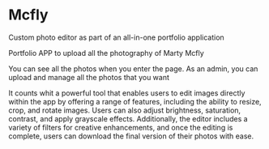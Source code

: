 # Mcfly
Custom photo editor as part of an all-in-one portfolio application

Portfolio APP to upload all the photography of Marty Mcfly

You can see all the photos when you enter the page. As an admin, you can upload and manage all the photos that you want

It counts whit a powerful tool that enables users to edit images directly within the app by offering a range of features, including the ability to resize, crop, and rotate images. Users can also adjust brightness, saturation, contrast, and apply grayscale effects. Additionally, the editor includes a variety of filters for creative enhancements, and once the editing is complete, users can download the final version of their photos with ease.

